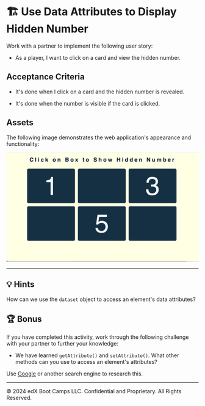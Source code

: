 # 🏗️ Use Data Attributes to Display Hidden Number

Work with a partner to implement the following user story:

* As a player, I want to click on a card and view the hidden number.

## Acceptance Criteria

* It's done when I click on a card and the hidden number is revealed.

* It's done when the number is visible if the card is clicked. 

## Assets

The following image demonstrates the web application's appearance and functionality:

![Six cards appear in a grid, with the numbers 1, 3, and 5 displayed on three of the cards while the remaining three appear blank.](images/01-screenshot.png)

---

## 💡 Hints

How can we use the `dataset` object to access an element's data attributes? 

## 🏆 Bonus

If you have completed this activity, work through the following challenge with your partner to further your knowledge:

* We have learned `getAttribute()` and `setAttribute()`. What other methods can you use to access an element's attributes? 

Use [Google](https://www.google.com) or another search engine to research this.

---
© 2024 edX Boot Camps LLC. Confidential and Proprietary. All Rights Reserved.
